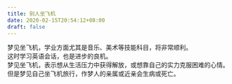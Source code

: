 ```yaml
---
title: 别人坐飞机
date: 2020-02-15T20:54:12+08:00
draft: false
---
```


梦见坐飞机，学业方面尤其是音乐、美术等技能科目，将非常顺利。<br>
这时学习英语会话，也是进步的良机。<br>
梦见坐飞机，表示想从生活压力中获得解放，或想靠自己的实力克服困难的心情。<br>
但是梦见自己坐飞机旅行，作梦人的亲属或近亲会生病或死亡。<br>
